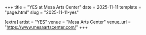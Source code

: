 +++
title = "YES at Mesa Arts Center"
date = 2025-11-11
template = "page.html"
slug = "2025-11-11-yes"

[extra]
artist = "YES"
venue = "Mesa Arts Center"
venue_url = "https://www.mesaartscenter.com/"
+++
